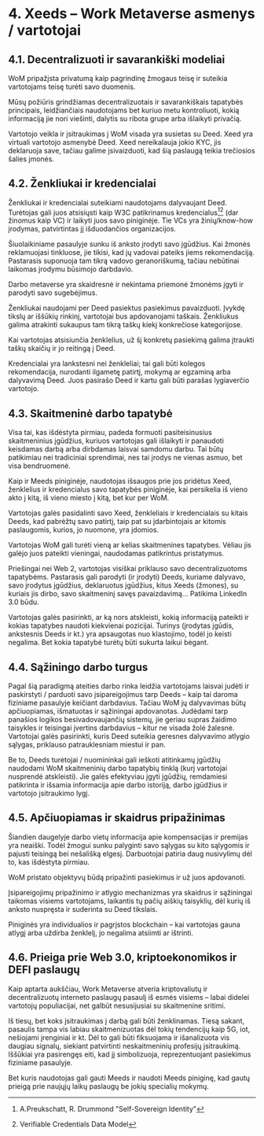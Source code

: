 # 4. Xeeds – Work Metaverse asmenys / vartotojai

## 4.1. Decentralizuoti ir savarankiški modeliai

WoM pripažįsta privatumą kaip pagrindinę žmogaus teisę ir suteikia vartotojams teisę turėti savo duomenis.

Mūsų požiūris grindžiamas decentralizuotais ir savarankiškais tapatybės principais, leidžiančiais naudotojams bet kuriuo metu kontroliuoti, kokią informaciją jie nori viešinti, dalytis su ribota grupe arba išlaikyti privačią.

Vartotojo veikla ir įsitraukimas į WoM visada yra susietas su Deed. Xeed yra virtuali vartotojo asmenybė Deed. Xeed nereikalauja jokio KYC, jis deklaruoja save, tačiau galime įsivaizduoti, kad šią paslaugą teikia trečiosios šalies įmonės.

## 4.2. Ženkliukai ir kredencialai

Ženkliukai ir kredencialai suteikiami naudotojams dalyvaujant Deed. Turėtojas gali juos atsisiųsti kaip W3C patikrinamus kredencialus[^7][^8] (dar žinomus kaip VC) ir laikyti juos savo piniginėje. Tie VCs yra žinių/know-how įrodymas, patvirtintas jį išduodančios organizacijos.

Šiuolaikiniame pasaulyje sunku iš anksto įrodyti savo įgūdžius. Kai žmonės reklamuojasi tinkluose, jie tikisi, kad jų vadovai pateiks jiems rekomendaciją. Pastarasis suponuoja tam tikrą vadovo geranoriškumą, tačiau nebūtinai laikomas įrodymu būsimojo darbdavio.

Darbo metaverse yra skaidresnė ir nekintama priemonė žmonėms įgyti ir parodyti savo sugebėjimus.

Ženkliukai naudojami per Deed pasiektus pasiekimus pavaizduoti. Įvykdę tikslų ar iššūkių rinkinį, vartotojai bus apdovanojami taškais. Ženkliukus galima atrakinti sukaupus tam tikrą taškų kiekį konkrečiose kategorijose.

Kai vartotojas atsisiunčia ženklelius, už šį konkretų pasiekimą galima įtraukti taškų skaičių ir jo reitingą į Deed.

Kredencialai yra lankstesni nei ženkleliai; tai gali būti kolegos rekomendacija, nurodanti ilgametę patirtį, mokymą ar egzaminą arba dalyvavimą Deed. Juos pasirašo Deed ir kartu gali būti parašas lygiaverčio vartotojo.

## 4.3. Skaitmeninė darbo tapatybė

Visa tai, kas išdėstyta pirmiau, padeda formuoti pasiteisinusius skaitmeninius įgūdžius, kuriuos vartotojas gali išlaikyti ir panaudoti keisdamas darbą arba dirbdamas laisvai samdomu darbu. Tai būtų patikimiau nei tradiciniai sprendimai, nes tai įrodys ne vienas asmuo, bet visa bendruomenė.

Kaip ir Meeds piniginėje, naudotojas išsaugos prie jos pridėtus Xeed, ženklelius ir kredencialus savo tapatybės piniginėje, kai persikelia iš vieno akto į kitą, iš vieno miesto į kitą, bet kur per WoM.

Vartotojas galės pasidalinti savo Xeed, ženkleliais ir kredencialais su kitais Deeds, kad pabrėžtų savo patirtį, taip pat su įdarbintojais ar kitomis paslaugomis, kurios, jo nuomone, yra įdomios.

Vartotojas WoM gali turėti vieną ar kelias skaitmenines tapatybes. Vėliau jis galėjo juos pateikti vieningai, naudodamas patikrintus pristatymus.

Priešingai nei Web 2, vartotojas visiškai priklauso savo decentralizuotoms tapatybėms. Pastarasis gali parodyti (ir įrodyti) Deeds, kuriame dalyvavo, savo įrodytus įgūdžius, deklaruotus įgūdžius, kitus Xeeds (žmones), su kuriais jis dirbo, savo skaitmeninį savęs pavaizdavimą... Patikima LinkedIn 3.0 būdu.

Vartotojas galės pasirinkti, ar ką nors atskleisti, kokią informaciją pateikti ir kokias tapatybes naudoti kiekvienai pozicijai. Turinys (įrodytas įgūdis, ankstesnis Deeds ir kt.) yra apsaugotas nuo klastojimo, todėl jo keisti negalima. Bet kokia tapatybė turėtų būti sukurta laikui bėgant.

## 4.4. Sąžiningo darbo turgus

Pagal šią paradigmą ateities darbo rinka leidžia vartotojams laisvai judėti ir paskirstyti / parduoti savo įsipareigojimus tarp Deeds – kaip tai daroma fiziniame pasaulyje keičiant darbdavius. Tačiau WoM jų dalyvavimas būtų apčiuopiamas, išmatuotas ir sąžiningai apdovanotas. Judėdami tarp panašios logikos besivadovaujančių sistemų, jie geriau supras žaidimo taisykles ir teisingai įvertins darbdavius – kitur ne visada žolė žalesnė. Vartotojai galės pasirinkti, kuris Deed suteikia geresnes dalyvavimo atlygio sąlygas, priklauso patrauklesniam miestui ir pan.

Be to, Deeds turėtojai / nuomininkai gali ieškoti atitinkamų įgūdžių naudodami WoM skaitmeninių darbo tapatybių tinklą (kurį vartotojai nusprendė atskleisti). Jie galės efektyviau įgyti įgūdžių, remdamiesi patikrinta ir išsamia informacija apie darbo istoriją, darbo įgūdžius ir vartotojo įsitraukimo lygį.

## 4.5. Apčiuopiamas ir skaidrus pripažinimas

Šiandien daugelyje darbo vietų informacija apie kompensacijas ir premijas yra neaiški. Todėl žmogui sunku palyginti savo sąlygas su kito sąlygomis ir pajusti teisingą bei nešališką elgesį. Darbuotojai patiria daug nusivylimų dėl to, kas išdėstyta pirmiau.

WoM pristato objektyvų būdą pripažinti pasiekimus ir už juos apdovanoti.

Įsipareigojimų pripažinimo ir atlygio mechanizmas yra skaidrus ir sąžiningai taikomas visiems vartotojams, laikantis tų pačių aiškių taisyklių, dėl kurių iš anksto nuspręsta ir suderinta su Deed tikslais.

Piniginės yra individualios ir pagrįstos blockchain – kai vartotojas gauna atlygį arba uždirba ženklelį, jo negalima atsiimti ar ištrinti.

## 4.6. Prieiga prie Web 3.0, kriptoekonomikos ir DEFI paslaugų

Kaip aptarta aukščiau, Work Metaverse atveria kriptovaliutų ir decentralizuotų interneto paslaugų pasaulį iš esmės visiems – labai didelei vartotojų populiacijai, net galbūt nesusijusiai su skaitmenine sritimi.

Iš tiesų, bet koks įsitraukimas į darbą gali būti ženklinamas. Tiesą sakant, pasaulis tampa vis labiau skaitmenizuotas dėl tokių tendencijų kaip 5G, iot, nešiojami įrenginiai ir kt. Dėl to gali būti fiksuojama ir išanalizuota vis daugiau signalų, siekiant patvirtinti neskaitmeninių profesijų įsitraukimą. Iššūkiai yra pasirengęs eiti, kad jį simbolizuoja, reprezentuojant pasiekimus fiziniame pasaulyje.

Bet kuris naudotojas gali gauti Meeds ir naudoti Meeds piniginę, kad gautų prieigą prie naujųjų laikų paslaugų be jokių specialių mokymų.

[^7]: A.Preukschatt, R. Drummond "Self-Sovereign Identity"
[^8]: Verifiable Credentials Data Model
